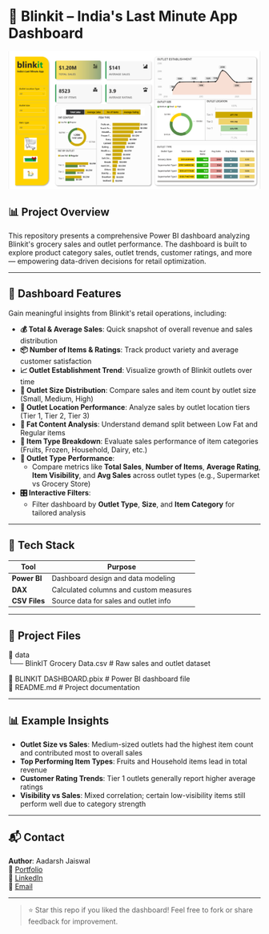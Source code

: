 # 🛒 Blinkit – India's Last Minute App Dashboard

![Power BI Dashboard](https://github.com/aadarshjaiswalvns/Blinkit_Dashboard/blob/main/Dashboard_preview.png)

## 📊 Project Overview

This repository presents a comprehensive Power BI dashboard analyzing Blinkit's grocery sales and outlet performance. The dashboard is built to explore product category sales, outlet trends, customer ratings, and more — empowering data-driven decisions for retail optimization.

---

## 🌟 Dashboard Features

Gain meaningful insights from Blinkit's retail operations, including:

- **💰 Total & Average Sales**: Quick snapshot of overall revenue and sales distribution
- **📦 Number of Items & Ratings**: Track product variety and average customer satisfaction
- **📈 Outlet Establishment Trend**: Visualize growth of Blinkit outlets over time
- **🏪 Outlet Size Distribution**: Compare sales and item count by outlet size (Small, Medium, High)
- **📍 Outlet Location Performance**: Analyze sales by outlet location tiers (Tier 1, Tier 2, Tier 3)
- **🥛 Fat Content Analysis**: Understand demand split between Low Fat and Regular items
- **🍎 Item Type Breakdown**: Evaluate sales performance of item categories (Fruits, Frozen, Household, Dairy, etc.)
- **🏬 Outlet Type Performance**:
  - Compare metrics like **Total Sales**, **Number of Items**, **Average Rating**, **Item Visibility**, and **Avg Sales** across outlet types (e.g., Supermarket vs Grocery Store)
- **🎛️ Interactive Filters**:
  - Filter dashboard by **Outlet Type**, **Size**, and **Item Category** for tailored analysis

---

## 📌 Tech Stack

| Tool            | Purpose                                 |
|-----------------|-----------------------------------------|
| **Power BI**     | Dashboard design and data modeling     |
| **DAX**          | Calculated columns and custom measures |
| **CSV Files**    | Source data for sales and outlet info  |

---

## 📂 Project Files

📁 data  
└── BlinkIT Grocery Data.csv # Raw sales and outlet dataset

📄 BLINKIT DASHBOARD.pbix # Power BI dashboard file  
📄 README.md # Project documentation


---

## 📊 Example Insights

- **Outlet Size vs Sales**: Medium-sized outlets had the highest item count and contributed most to overall sales
- **Top Performing Item Types**: Fruits and Household items lead in total revenue
- **Customer Rating Trends**: Tier 1 outlets generally report higher average ratings
- **Visibility vs Sales**: Mixed correlation; certain low-visibility items still perform well due to category strength

---

## 📬 Contact

**Author**: Aadarsh Jaiswal  
🔗 [Portfolio](https://aadarshjaiswalvns.github.io/Data-Analytics-Portfolio)  
💼 [LinkedIn](https://www.linkedin.com/in/aadarsh-jaiswal/)  
📧 [Email](mailto:aadarshjaiswalvns@gmail.com)

---

> ⭐ Star this repo if you liked the dashboard! Feel free to fork or share feedback for improvement.

